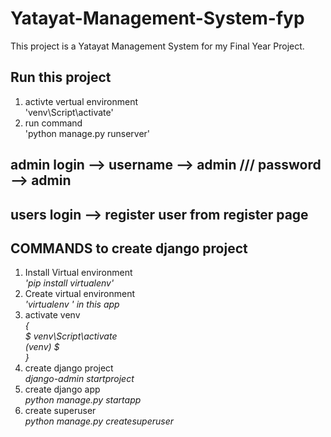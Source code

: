 # Yatayat-Management-System-fyp
This project is a Yatayat Management System for my Final Year Project. 

## Run this project
1. activte vertual environment <br> 'venv\Script\activate'
2. run command <br> 'python manage.py runserver'

## admin login --> username --> admin /// password --> admin
## users login --> register user from register page

## COMMANDS to create django project
1. Install Virtual environment <br><i> 'pip install virtualenv' </i>
2. Create virtual environment <br><i> 'virtualenv <virtualenv-name>' in this app <venv> </i>
3. activate venv <br> <i>
  {<br>
      $ venv\Script\activate<br>
      (venv) $ <br>
   } </i>
4. create django project <br><i> django-admin startproject <project-name> </i>
5. create django app <br><i> python manage.py startapp <app-name> </i>
6. create superuser <br><i> python manage.py createsuperuser </i>
  

